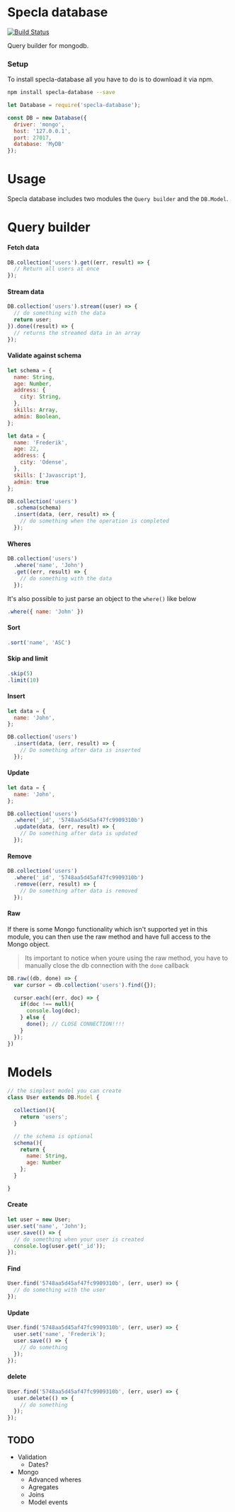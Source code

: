 # Specla database

[![Build Status](https://travis-ci.org/Specla/Database.svg?branch=master)](https://travis-ci.org/Specla/Database)

Query builder for mongodb.


### Setup

To install specla-database all you have to do is to download it via npm.
```sh
npm install specla-database --save
```
```js
let Database = require('specla-database');

const DB = new Database({
  driver: 'mongo',
  host: '127.0.0.1',
  port: 27017,
  database: 'MyDB'
});
```


# Usage
Specla database includes two modules the `Query builder` and the `DB.Model`.


# Query builder

#### Fetch data
```js
DB.collection('users').get((err, result) => {
  // Return all users at once
});
```

#### Stream data
```js
DB.collection('users').stream((user) => {
  // do something with the data
  return user;
}).done((result) => {
  // returns the streamed data in an array
});
```

#### Validate against schema
```js
let schema = {
  name: String,
  age: Number,
  address: {
    city: String,
  },
  skills: Array,
  admin: Boolean,
};

let data = {
  name: 'Frederik',
  age: 22,
  address: {
    city: 'Odense',
  },
  skills: ['Javascript'],
  admin: true
};

DB.collection('users')
  .schema(schema)
  .insert(data, (err, result) => {
    // do something when the operation is completed
  });
```

#### Wheres
```js
DB.collection('users')
  .where('name', 'John')
  .get((err, result) => {
    // do something with the data
  });
```
It's also possible to just parse an object to the `where()` like below
```js
.where({ name: 'John' })
```

#### Sort
```js
.sort('name', 'ASC')
```

#### Skip and limit
```js
.skip(5)
.limit(10)
```

#### Insert
```js
let data = {
  name: 'John',
};

DB.collection('users')
  .insert(data, (err, result) => {
    // Do something after data is inserted
  });
```

#### Update
```js
let data = {
  name: 'John',
};

DB.collection('users')
  .where('_id', '5748aa5d45af47fc9909310b')
  .update(data, (err, result) => {
    // Do something after data is updated
  });
```

#### Remove
```js
DB.collection('users')
  .where('_id', '5748aa5d45af47fc9909310b')
  .remove((err, result) => {
    // Do something after data is removed
  });
```

#### Raw
If there is some Mongo functionality which isn't supported yet in this module, you can then use the raw method and have full access to the Mongo object.
> Its important to notice when youre using the raw method, you have to manually close the db connection with the `done` callback

```js
DB.raw((db, done) => {
  var cursor = db.collection('users').find({});

  cursor.each((err, doc) => {
    if(doc !== null){
      console.log(doc);
    } else {
      done(); // CLOSE CONNECTION!!!!
    }
  });
})
```


# Models
```js
// the simplest model you can create
class User extends DB.Model {

  collection(){
    return 'users';
  }

  // the schema is optional
  schema(){
    return {
      name: String,
      age: Number
    };
  }

}
```

#### Create
```js
let user = new User;
user.set('name', 'John');
user.save(() => {
  // do something when your user is created
  console.log(user.get('_id'));
});
```

#### Find
```js
User.find('5748aa5d45af47fc9909310b', (err, user) => {
  // do something with the user
});
```

#### Update
```js
User.find('5748aa5d45af47fc9909310b', (err, user) => {
  user.set('name', 'Frederik');
  user.save(() => {
    // do something
  });
});
```

#### delete
```js
User.find('5748aa5d45af47fc9909310b', (err, user) => {
  user.delete(() => {
    // do something
  });
});
```

## TODO
  - Validation
    - Dates?
  - Mongo
    - Advanced wheres
    - Agregates
    - Joins
    - Model events
